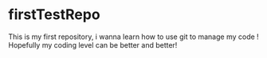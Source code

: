 # firstTestRepo
This is my first repository, i wanna learn how to use git to manage my code !
Hopefully my coding level can be better and better!
